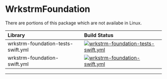 # WrkstrmFoundation

There are portions of this package which are not availabe in Linux. 

<!-- START_SECTION:status -->

| Library               | Build Status |
| :-------------------- | :----------- |
| wrkstrm-foundation-tests-swift.yml | [![wrkstrm-foundation-tests-swift.yml](https://github.com/wrkstrm/laussat/actions/workflows/wrkstrm-foundation-tests-swift.yml/badge.svg)](https://github.com/wrkstrm/laussat/actions/workflows/wrkstrm-foundation-tests-swift.yml) |
| wrkstrm-foundation-swift.yml | [![wrkstrm-foundation-swift.yml](https://github.com/wrkstrm/laussat/actions/workflows/wrkstrm-foundation-swift.yml/badge.svg)](https://github.com/wrkstrm/laussat/actions/workflows/wrkstrm-foundation-swift.yml) |

---

[wrkstrm-foundation-tests-swift.yml]: https://github.com/wrkstrm/laussat/actions/workflows/wrkstrm-foundation-tests-swift.yml
[wrkstrm-foundation-swift.yml]: https://github.com/wrkstrm/laussat/actions/workflows/wrkstrm-foundation-swift.yml
<!-- END_SECTION:status -->
